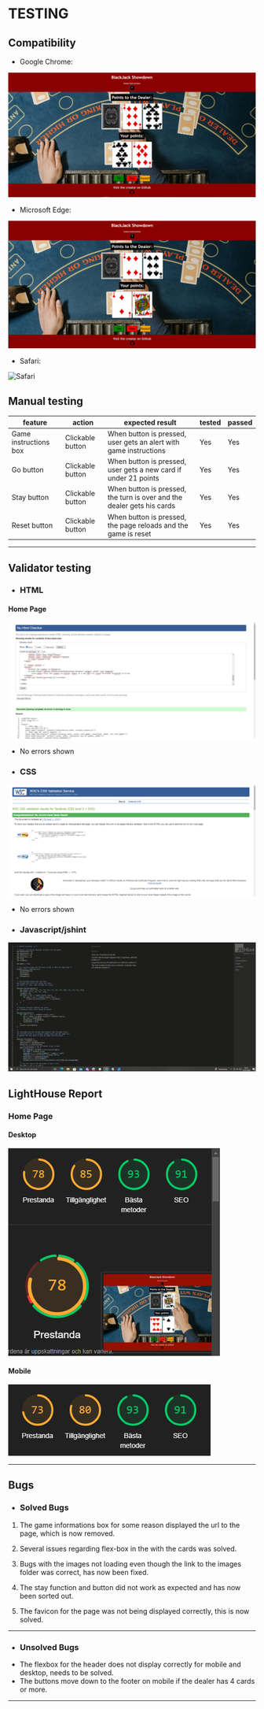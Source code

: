 # TESTING

## Compatibility

- Google Chrome:

![Chrome](documentation/main2.png)

- Microsoft Edge:

![Edge](documentation/edge2.png)

- Safari:

![Safari](documentation/safari.png)


## Manual testing

| feature | action | expected result | tested | passed |
| --- | --- | --- | --- | --- |
| Game instructions box | Clickable button | When button is pressed, user gets an alert with game instructions | Yes | Yes |
| Go button | Clickable button | When button is pressed, user gets a new card if under 21 points | Yes | Yes |
| Stay button | Clickable button | When button is pressed, the turn is over and the dealer gets his cards | Yes | Yes |
| Reset button| Clickable button | When button is pressed, the page reloads and the game is reset | Yes | Yes |
---
## Validator testing

+ ### HTML

#### Home Page

![HTML Validator](documentation/html-validator2.png)

- No errors shown

+ ### CSS

![CSS Validator](documentation/css-validator2.png)

- No errors shown

+ ### Javascript/jshint

![Jshint Validator](documentation/jshint-validator2.png)

## LightHouse Report

### Home Page

#### Desktop
 ![Home Page Lighthouse Desktop](documentation/lighthouse2-desk.png)

#### Mobile
 ![Home Page Lighthouse Mobile](documentation/lighthouse-mob2.png)

---

## Bugs

+ ### Solved Bugs

1. The game informations box for some reason displayed the url to the page, which is now removed.

2. Several issues regarding flex-box in the with the cards was solved.

3. Bugs with the images not loading even though the link to the images folder was correct, has now been fixed.

4. The stay function and button did not work as expected and has now been sorted out.

5. The favicon for the page was not being displayed correctly, this is now solved.

---

+ ### Unsolved Bugs

- The flexbox for the header does not display correctly for mobile and desktop, needs to be solved.
- The buttons move down to the footer on mobile if the dealer has 4 cards or more.
---